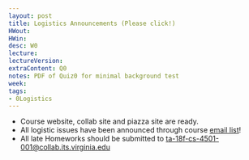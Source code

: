 ```yaml
---
layout: post
title: Logistics Announcements (Please click!)
HWout:
HWin:
desc: W0
lecture:
lectureVersion:
extraContent: Q0
notes: PDF of Quiz0 for minimal background test
week:
tags:
- 0Logistics
---
```


+ Course website, collab site and piazza site are ready.
+ All logistic issues have been announced through course [email list](mailto:18f-cs-4501-001@collab.its.virginia.edu)! 
+ All late Homeworks should be submitted to 
[ta-18f-cs-4501-001@collab.its.virginia.edu](mailto:ta-18f-cs-4501-001@collab.its.virginia.edu)

